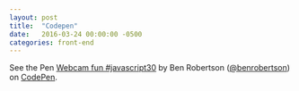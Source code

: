 ```yaml
---
layout: post
title:  "Codepen"
date:   2016-03-24 00:00:00 -0500
categories: front-end
---
```


<p data-height="265" data-theme-id="dark" data-slug-hash="NdLrbp" data-default-tab="js,result" data-user="benrobertson" data-embed-version="2" data-pen-title="Webcam fun #javascript30" class="codepen">See the Pen <a href="http://codepen.io/benrobertson/pen/NdLrbp/">Webcam fun #javascript30</a> by Ben Robertson (<a href="http://codepen.io/benrobertson">@benrobertson</a>) on <a href="http://codepen.io">CodePen</a>.</p>
<script async src="https://production-assets.codepen.io/assets/embed/ei.js"></script>
